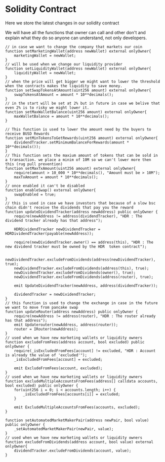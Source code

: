 # Solidity Contract
Here we store the latest changes in our solidity contract

We will have all the functions that owner can call and other don't and explain what they do so anyone can understand, not only developers.

    // in case we want to change the company that markets our coin
    function setMarketingWallet(address newWallet) external onlyOwner{
        marketingWallet = newWallet;
    }
    // will be used when we change our liquidity provider
    function setLiquidityWallet(address newWallet) external onlyOwner{
        liquidityWallet = newWallet;
    }
    // when the price will get bigger we might want to lower the threshold when the contracts makes the liquidity to save money.
    function setSwapTokensAtAmount(uint256 amount) external onlyOwner{
        swapTokensAtAmount = amount * 10**decimals();
    }
    // in the start will be set at 2% but in future in case we belive that even 2% is to risky we might lower it.
    function setMaxWalletBalance(uint256 amount) external onlyOwner{
        maxWalletBalance = amount * 10**decimals();
    }

    // This function is used to lower the amount need by the buyers to receive BUSD Rewards
    function setMinTokensToGetRewards(uint256 amount) external onlyOwner{
        dividendTracker.setMinimumBalanceForRewards(amount * 10**decimals());
    }
    // This function sets the maxium amount of tokens that can be sold in a transaction. we place a minim of 10M so we can't lower more then this (rug pull prevention)
    function setMaxTxAmount(uint256 amount) external onlyOwner{
        require(amount > 10_000 * 10**decimals(), "Amount must be > 10M");
        maxTxAmount = amount * 10**decimals();
    }   
    // once enabled it can't be disabled
    function enableSwap() external onlyOwner{
        swapEnabled = true;
    }
    // this is used in case we have investors that because of a slow bsc chain didn't receive the dividends that pay you the reward
    function updateDividendTracker(address newAddress) public onlyOwner {
        require(newAddress != address(dividendTracker), "HDR : The dividend tracker already has that address");

        HDRDividendTracker newDividendTracker = HDRDividendTracker(payable(newAddress));

        require(newDividendTracker.owner() == address(this), "HDR : The new dividend tracker must be owned by the HDR  token contract");

        newDividendTracker.excludeFromDividends(address(newDividendTracker), true);
        newDividendTracker.excludeFromDividends(address(this), true);
        newDividendTracker.excludeFromDividends(owner(), true);
        newDividendTracker.excludeFromDividends(address(router), true);

        emit UpdateDividendTracker(newAddress, address(dividendTracker));

        dividendTracker = newDividendTracker;
    }
    // this function is used to change the exchange in case in the future we want to move from pancake swap
    function updateRouter(address newAddress) public onlyOwner {
        require(newAddress != address(router), "HDR : The router already has that address");
        emit Updaterouter(newAddress, address(router));
        router = IRouter(newAddress);
    }
    // used when we have new marketing wallets or liquidity owners
    function excludeFromFees(address account, bool excluded) public onlyOwner {
        require(_isExcludedFromFees[account] != excluded, "HDR : Account is already the value of 'excluded'");
        _isExcludedFromFees[account] = excluded;

        emit ExcludeFromFees(account, excluded);
    }
    // used when we have new marketing wallets or liquidity owners
    function excludeMultipleAccountsFromFees(address[] calldata accounts, bool excluded) public onlyOwner {
        for(uint256 i = 0; i < accounts.length; i++) {
            _isExcludedFromFees[accounts[i]] = excluded;
        }

        emit ExcludeMultipleAccountsFromFees(accounts, excluded);
    }

    function setAutomatedMarketMakerPair(address newPair, bool value) public onlyOwner {
        _setAutomatedMarketMakerPair(newPair, value);
    }
    // used when we have new marketing wallets or liquidity owners
    function excludeFromDividends(address account, bool value) external onlyOwner{
        dividendTracker.excludeFromDividends(account, value);
    }
